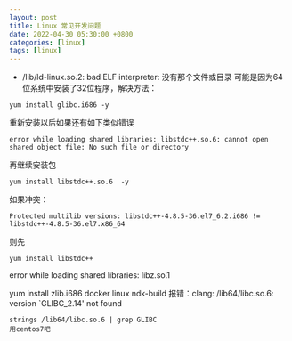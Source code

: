 ```yaml
---
layout: post
title: Linux 常见开发问题
date: 2022-04-30 05:30:00 +0800
categories: [linux]
tags: [linux]
---
```

* /lib/ld-linux.so.2: bad ELF interpreter: 没有那个文件或目录
可能是因为64位系统中安装了32位程序，解决方法：
```
yum install glibc.i686 -y
```
重新安装以后如果还有如下类似错误
```
error while loading shared libraries: libstdc++.so.6: cannot open shared object file: No such file or directory
```
再继续安装包
```
yum install libstdc++.so.6  -y
```
如果冲突：
```
Protected multilib versions: libstdc++-4.8.5-36.el7_6.2.i686 != libstdc++-4.8.5-36.el7.x86_64
```
则先
```
yum install libstdc++
```
error while loading shared libraries: libz.so.1

yum install zlib.i686
docker linux ndk-build 报错：clang: /lib64/libc.so.6: version `GLIBC_2.14' not found
```
strings /lib64/libc.so.6 | grep GLIBC
用centos7吧
```